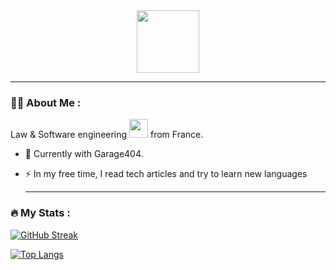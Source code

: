 <div id="header" align="center">
  <img src="https://media.giphy.com/media/YPJ5gi3MZzSjhtQTIk/giphy.gif" width="100"/>
</div>


 
 ---

### :man_technologist: About Me : 
Law & Software engineering  <img src="https://media.giphy.com/media/WUlplcMpOCEmTGBtBW/giphy.gif" width="30"> from France.
- :telescope: Currently with Garage404.

- :zap: In my free time, I read tech articles and try to learn new languages

   ---

### :fire: My Stats :
[![GitHub Streak](http://github-readme-streak-stats.herokuapp.com?user=DevFoxie&theme=dark&background=000000)](https://git.io/streak-stats)

[![Top Langs](https://github-readme-stats.vercel.app/api/top-langs/?username=DevFoxie&layout=compact&theme=vision-friendly-dark)](https://github.com/anuraghazra/github-readme-stats)
